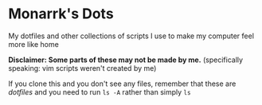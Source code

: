 # Monarrk's Dots
My dotfiles and other collections of scripts I use to make my computer feel more like home

**Disclaimer: Some parts of these may not be made by me.** (specifically speaking: vim scripts weren't created by me)

If you clone this and you don't see any files, remember that these are *dotfiles* and you need to run `ls -A` rather than simply `ls`
